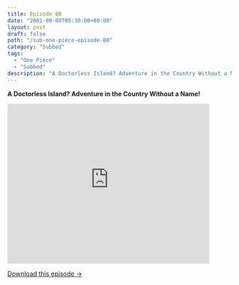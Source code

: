 ```yaml
---
title: Episode 80
date: "2001-09-09T05:30:00+00:00"
layout: post
draft: false
path: "/sub-one-piece-episode-80"
category: "Subbed"
tags:
  - "One Piece"
  - "Subbed"
description: "A Doctorless Island? Adventure in the Country Without a Name!"
---
```


**A Doctorless Island? Adventure in the Country Without a Name!**

<iframe width="640" height="360" src="https://www.rapidvideo.com/e/FX3C4YZU4B" frameborder="0" marginwidth=0 marginheight=0 scrolling=no allowfullscreen style="max-width:90%;"></iframe>

<a href="http://ouo.io/qs/eCodkFEQ?s=https://www.rapidvideo.com/d/FX3C4YZU4B" class="styled_a">Download this episode →</a>

